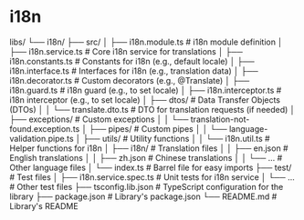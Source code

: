 # i18n

libs/
└── i18n/
├── src/
│ ├── i18n.module.ts # i18n module definition
│ ├── i18n.service.ts # Core i18n service for translations
│ ├── i18n.constants.ts # Constants for i18n (e.g., default locale)
│ ├── i18n.interface.ts # Interfaces for i18n (e.g., translation data)
│ ├── i18n.decorator.ts # Custom decorators (e.g., @Translate)
│ ├── i18n.guard.ts # i18n guard (e.g., to set locale)
│ ├── i18n.interceptor.ts # i18n interceptor (e.g., to set locale)
│ ├── dtos/ # Data Transfer Objects (DTOs)
│ │ └── translate.dto.ts # DTO for translation requests (if needed)
│ ├── exceptions/ # Custom exceptions
│ │ └── translation-not-found.exception.ts
│ ├── pipes/ # Custom pipes
│ │ └── language-validation.pipe.ts
│ ├── utils/ # Utility functions
│ │ └── i18n.util.ts # Helper functions for i18n
│ ├── i18n/ # Translation files
│ │ ├── en.json # English translations
│ │ ├── zh.json # Chinese translations
│ │ └── ... # Other language files
│ └── index.ts # Barrel file for easy imports
├── test/ # Test files
│ ├── i18n.service.spec.ts # Unit tests for i18n service
│ └── ... # Other test files
├── tsconfig.lib.json # TypeScript configuration for the library
├── package.json # Library's package.json
└── README.md # Library's README
